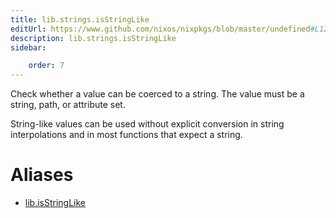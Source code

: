 ```yaml
---
title: lib.strings.isStringLike
editUrl: https://www.github.com/nixos/nixpkgs/blob/master/undefined#L1284C18
description: lib.strings.isStringLike
sidebar:

    order: 7
---
```


Check whether a value can be coerced to a string.
The value must be a string, path, or attribute set.

String-like values can be used without explicit conversion in
string interpolations and in most functions that expect a string.


# Aliases

- [lib.isStringLike](/nix-doc-comments/reference/lib/lib-isstringlike)


